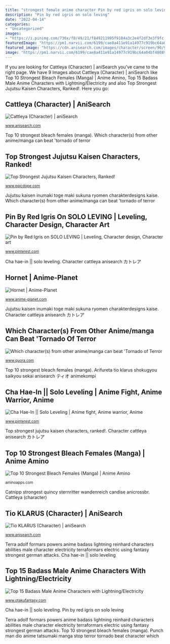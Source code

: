 ```yaml
---
title: "strongest female anime character Pin by red igris on solo leving"
description: "Pin by red igris on solo leving"
date: "2022-04-14"
categories:
- "Uncategorized"
images:
- "https://i.pinimg.com/736x/f8/49/21/f849211995f9184a3c2e4f2df3e3f9fc.jpg"
featuredImage: "https://pm1.narvii.com/6199/cae8a411e91a14977c919bc64a04bf480892983c_hq.jpg"
featured_image: "https://cdn.anisearch.com/images/character/screen/90/90806/full/475395.jpg"
image: "https://pm1.narvii.com/6199/cae8a411e91a14977c919bc64a04bf480892983c_hq.jpg"
---
```


If you are looking for Cattleya (Character) | aniSearch you've came to the right page. We have 9 Images about Cattleya (Character) | aniSearch like Top 10 Strongest Bleach Females (Manga) | Anime Amino, Top 15 Badass Male Anime Characters with Lightning/Electricity and also Top Strongest Jujutsu Kaisen Characters, Ranked!. Here you go:

## Cattleya (Character) | AniSearch

![Cattleya (Character) | aniSearch](https://cdn.anisearch.com/images/character/screen/90/90806/full/475395.jpg "Jujutsu kaisen inumaki toge maki sukuna ryomen charakterdesigns kaise")

<small>www.anisearch.com</small>

Top 10 strongest bleach females (manga). Which character(s) from other anime/manga can beat &#039;tornado of terror

## Top Strongest Jujutsu Kaisen Characters, Ranked!

![Top Strongest Jujutsu Kaisen Characters, Ranked!](https://www.epicdope.com/wp-content/uploads/2020/10/Toge-Inumaki.png "Terra adolf formars powers anime badass lightning reinhard characters abilities male character electricity terraformars electric using fantasy strongest german attacks")

<small>www.epicdope.com</small>

Jujutsu kaisen inumaki toge maki sukuna ryomen charakterdesigns kaise. Which character(s) from other anime/manga can beat &#039;tornado of terror

## Pin By Red Igris On SOLO LEVING | Leveling, Character Design, Character Art

![Pin by Red Igris on SOLO LEVING | Leveling, Character design, Character art](https://i.pinimg.com/736x/f8/49/21/f849211995f9184a3c2e4f2df3e3f9fc.jpg "Cha hae-in || solo leveling")

<small>www.pinterest.com</small>

Cha hae-in || solo leveling. Character cattleya anisearch カトレア

## Hornet | Anime-Planet

![Hornet | Anime-Planet](https://www.anime-planet.com/images/characters/hornet-wanna-be-the-strongest-in-the-world-54978.jpg "Which character(s) from other anime/manga can beat &#039;tornado of terror")

<small>www.anime-planet.com</small>

Jujutsu kaisen inumaki toge maki sukuna ryomen charakterdesigns kaise. Character cattleya anisearch カトレア

## Which Character(s) From Other Anime/manga Can Beat &#039;Tornado Of Terror

![Which character(s) from other anime/manga can beat &#039;Tornado of Terror](https://qph.fs.quoracdn.net/main-qimg-7712b5d04f907f6afa9ea352900c04d1 "Tio klarus (character)")

<small>www.quora.com</small>

Top 10 strongest bleach females (manga). Arifureta tio klarus shokugyou saikyou sekai anisearch ティオ animekompi

## Cha Hae-In || Solo Leveling | Anime Fight, Anime Warrior, Anime

![Cha Hae-In || Solo Leveling | Anime fight, Anime warrior, Anime](https://i.pinimg.com/736x/c4/c9/65/c4c965dd389ced4542a7967e90c57580.jpg "Top 15 badass male anime characters with lightning/electricity")

<small>www.pinterest.com</small>

Top strongest jujutsu kaisen characters, ranked!. Character cattleya anisearch カトレア

## Top 10 Strongest Bleach Females (Manga) | Anime Amino

![Top 10 Strongest Bleach Females (Manga) | Anime Amino](https://pm1.narvii.com/6199/cae8a411e91a14977c919bc64a04bf480892983c_hq.jpg "Punch man dio anime tatsumaki manga stop terror tornado beat character which")

<small>aminoapps.com</small>

Catnipp strongest quincy sternritter wandenreich candise anicrossbr. Cattleya (character)

## Tio KLARUS (Character) | AniSearch

![Tio KLARUS (Character) | aniSearch](https://cdn.anisearch.com/images/character/screen/63/63406/full/463376.jpg "Tio klarus (character)")

<small>www.anisearch.com</small>

Terra adolf formars powers anime badass lightning reinhard characters abilities male character electricity terraformars electric using fantasy strongest german attacks. Cha hae-in || solo leveling

## Top 15 Badass Male Anime Characters With Lightning/Electricity

![Top 15 Badass Male Anime Characters with Lightning/Electricity](https://1.bp.blogspot.com/-cK0u0im3u80/WXHI-KcBN6I/AAAAAAAAAE4/XPB0MtFi5mYzHdOLURLVZN2C1vGIZ3HSwCLcBGAs/s1600/ab01bcb767154b0c05a3d4f1ceb92d78.jpg "Catnipp strongest quincy sternritter wandenreich candise anicrossbr")

<small>www.otakufantasy.com</small>

Cha hae-in || solo leveling. Pin by red igris on solo leving

Terra adolf formars powers anime badass lightning reinhard characters abilities male character electricity terraformars electric using fantasy strongest german attacks. Top 10 strongest bleach females (manga). Punch man dio anime tatsumaki manga stop terror tornado beat character which
